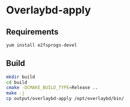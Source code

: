 # Overlaybd-apply

## Requirements

```bash
yum install e2fsprogs-devel
```

## Build

```bash
mkdir build
cd build
cmake -DCMAKE_BUILD_TYPE=Release ..
make -j
cp output/overlaybd-apply /opt/overlaybd/bin/
```

